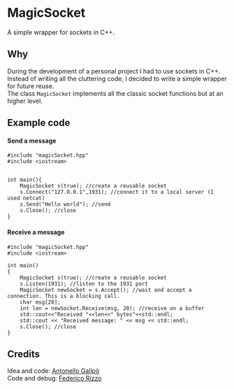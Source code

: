 # MagicSocket
A simple wrapper for sockets in C++.

## Why
During the development of a personal project I had to use sockets in C++. Instead of writing all the cluttering code, I decided to write a simple wrapper for future reuse.<br>
The class `MagicSocket` implements all the classic socket functions but at an higher level.<br>

## Example code

#### Send a message

```
#include "magicSocket.hpp"
#include <iostream>


int main(){
    MagicSocket s(true); //create a reusable socket
    s.Connect("127.0.0.1",1931); //connect it to a local server (I used netcat)
    s.Send("Hello world"); //send
    s.Close(); //close
}
```
#### Receive a message
```
#include "magicSocket.hpp"
#include <iostream>

int main()
{
    MagicSocket s(true); //create a reusable socket
    s.Listen(1931); //listen to the 1931 port
    MagicSocket newSocket = s.Accept(); //wait and accept a connection. This is a blocking call.
    char msg[20];
    int len = newSocket.Receive(msg, 20); //receive on a buffer
    std::cout<<"Received "<<len<<" bytes"<<std::endl;
    std::cout << "Received message: " << msg << std::endl;
    s.Close(); //close
}
```

## Credits
Idea and code: [Antonello Galipò](https://github.com/magicleon94)<br>
Code and debug: [Federico Rizzo](https://github.com/federix93)


